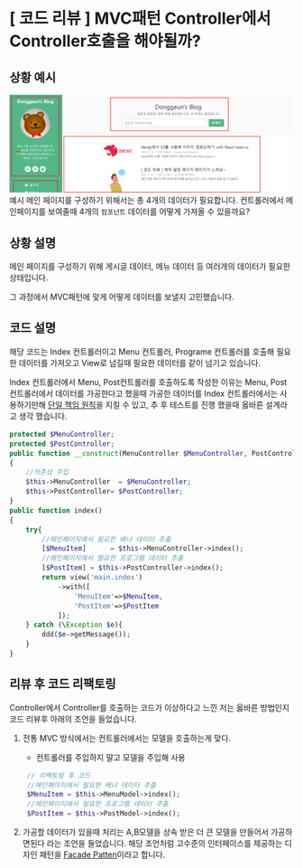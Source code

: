 # [ 코드 리뷰 ] MVC패턴 Controller에서 Controller호출을 해야될까?

## 상황 예시

![](/study/assets/content_codereview_mvc.png)
예시 메인 페이지를 구성하기 위해서는 총 4개의 데이터가 필요합니다.
컨트롤러에서 메인페이지를 보여줄때 4개의 `컴포넌트` 데이터를 어떻게 가져올 수 있을까요?

## 상황 설명

메인 페이지를 구성하기 위해 게시글 데이터, 메뉴 데이터 등 여러개의 데이터가 필요한 상태입니다.

그 과정에서 MVC패턴에 맞게 어떻게 데이터를 보낼지 고민했습니다.

## 코드 설명

해당 코드는 Index 컨트롤러이고 Menu 컨트롤러, Programe 컨트롤러를 호출해 필요한 데이터를 가져오고 View로 넘길때 필요한 데이터를 같이 넘기고 있습니다.

Index 컨트롤러에서 Menu, Post컨트롤러를 호출하도록 작성한 이유는 Menu, Post컨트롤러에서 데이터를 가공한다고 했을때 가공한 데이터를 Index 컨트롤러에서는 사용하기만해 [단일 책임 원칙](/study/Paradigm/OOP/SOLID/Single%20responsibility%20principle.md)을 지킬 수 있고, 추 후 테스트를 진행 했을때 옳바른 설계라고 생각 했습니다.

```php
protected $MenuController;
protected $PostController;
public function __construct(MenuController $MenuController, PostController $PostController)
{
    //의존성 주입
    $this->MenuController  = $MenuController;
    $this->PostController= $PostController;
}
public function index()
{
    try{
        //메인페이지에서 필요한 배너 데이터 추출
        [$MenuItem]      = $this->MenuController->index();
        //메인페이지에서 필요한 프로그램 데이터 추출
        [$PostItem] = $this->PostController->index();
        return view('main.index')
            ->with([
                'MenuItem'=>$MenuItem,
                'PostItem'=>$PostItem
            ]);
    } catch (\Exception $e){
        ddd($e->getMessage());
    }
}
```

## 리뷰 후 코드 리팩토링

Controller에서 Controller를 호출하는 코드가 이상하다고 느낀 저는 옳바른 방법인지 코드 리뷰후 아래의 조언을 들었습니다.

1. 전통 MVC 방식에서는 컨트롤러에서는 모델을 호출하는게 맞다.

   - 컨트롤러를 주입하지 말고 모델을 주입해 사용

   ```php
    // 리팩토링 후 코드
    //메인페이지에서 필요한 배너 데이터 추출
    $MenuItem = $this->MenuModel->index();
    //메인페이지에서 필요한 프로그램 데이터 추출
    $PostItem = $this->PostModel->index();
   ```

2. 가공할 데이터가 있을때 처리는 A,B모델을 상속 받은 더 큰 모델을 만들어서 가공하면된다 라는 조언을 들었습니다. 해당 조언처럼 고수준의 인터페이스를 제공하는 디자인 패턴을 [Facade Patten](/study/Pattern/Facade/Facade%20Patten.md)이라고 합니다.
